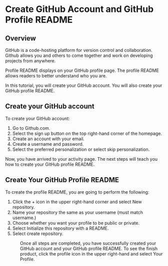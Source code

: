 <h1>Create GitHub Account and GitHub Profile README</h1>

<h2>Overview</h2>

GitHub is a code-hosting platform for version control and collaboration. Github allows you and others to come together and work on developing projects from anywhere.

Profile README displays on your GitHub profile page. The profile README allows readers to better understand who you are.

In this tutorial, you will create your GitHub account. You will also create your GitHub profile README.

<h2>Create your GitHub account</h2>

To create your GitHub account:

<ol>
<li>Go to Github.com.</li>
<li>Select the sign up button on the top right-hand corner of the homepage.</li>
<li>Create an account with your email.</li>
<li>Create a username and password.</li>
<li>Select the preferred personalization or select skip personalization.</li>
</ol>

Now, you have arrived to your activity page. The next steps will teach you how to create your GitHub profile README.

<h2>Create Your GitHub Profile README</h2>

To create the profile README, you are going to perform the following:

<ol>
<li>Click the + icon in the upper right-hand corner and select New repository.</li>
<li>Name your repository the same as your username (must match username.)</li>
<li>Choose whether you want your profile to be public or private.</li>
<li>Select Initialize this repository with a README.</li>
<li>Select create repository.</li>
<ol>
Once all steps are completed, you have successfully created your GitHub account and your GitHub profile README. To see the finish product, click the profile icon in the upper right-hand and select Your Profile.
